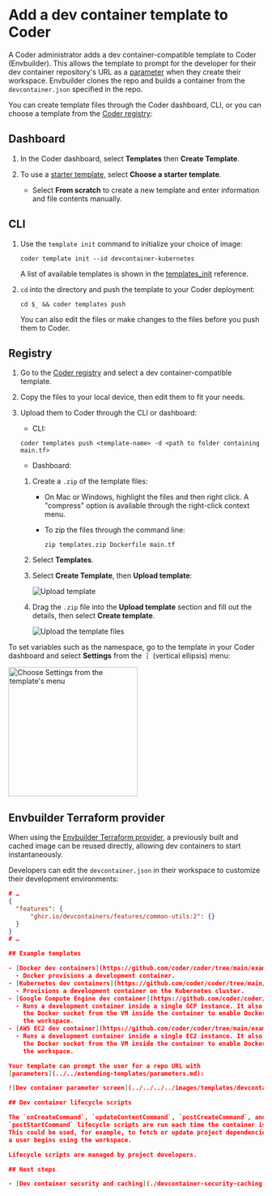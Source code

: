 # Add a dev container template to Coder

A Coder administrator adds a dev container-compatible template to Coder
(Envbuilder). This allows the template to prompt for the developer for their dev
container repository's URL as a
[parameter](../../extending-templates/parameters.md) when they create their
workspace. Envbuilder clones the repo and builds a container from the
`devcontainer.json` specified in the repo.

You can create template files through the Coder dashboard, CLI, or you can
choose a template from the
[Coder registry](https://registry.coder.com/templates):

<div class="tabs">

## Dashboard

1. In the Coder dashboard, select **Templates** then **Create Template**.
1. To use a
   [starter template](https://github.com/coder/coder/tree/main/examples/templates),
   select **Choose a starter template**.

   - Select **From scratch** to create a new template and enter information and
     file contents manually.

## CLI

1. Use the `template init` command to initialize your choice of image:

   ```shell
   coder template init --id devcontainer-kubernetes
   ```

   A list of available templates is shown in the
   [templates_init](../../../../reference/cli/templates.md) reference.

1. `cd` into the directory and push the template to your Coder deployment:

   ```shell
   cd $_ && coder templates push
   ```

   You can also edit the files or make changes to the files before you push them
   to Coder.

## Registry

1. Go to the
   [Coder registry](https://registry.coder.com/templates?tag=devcontainer) and
   select a dev container-compatible template.

1. Copy the files to your local device, then edit them to fit your needs.

1. Upload them to Coder through the CLI or dashboard:

   - CLI:

   ```shell
   coder templates push <template-name> -d <path to folder containing main.tf>
   ```

   - Dashboard:

   1. Create a `.zip` of the template files:

      - On Mac or Windows, highlight the files and then right click. A
        "compress" option is available through the right-click context menu.

      - To zip the files through the command line:

        ```shell
        zip templates.zip Dockerfile main.tf
        ```

   1. Select **Templates**.
   1. Select **Create Template**, then **Upload template**:

      ![Upload template](../../../../images/templates/upload-create-your-first-template.png)

   1. Drag the `.zip` file into the **Upload template** section and fill out the
      details, then select **Create template**.

      ![Upload the template files](../../../../images/templates/upload-create-template-form.png)

</div>

To set variables such as the namespace, go to the template in your Coder
dashboard and select **Settings** from the **⋮** (vertical ellipsis) menu:

<Image height="255px" src="../../../../images/templates/template-menu-settings.png" alt="Choose Settings from the template's menu" align="center" />

## Envbuilder Terraform provider

When using the
[Envbuilder Terraform provider](https://registry.terraform.io/providers/coder/envbuilder/latest/docs),
a previously built and cached image can be reused directly, allowing dev
containers to start instantaneously.

Developers can edit the `devcontainer.json` in their workspace to customize
their development environments:

```json
# …
{
  "features": {
      "ghcr.io/devcontainers/features/common-utils:2": {}
  }
}
# …

## Example templates

- [Docker dev containers](https://github.com/coder/coder/tree/main/examples/templates/devcontainer-docker)
  - Docker provisions a development container.
- [Kubernetes dev containers](https://github.com/coder/coder/tree/main/examples/templates/devcontainer-kubernetes)
  - Provisions a development container on the Kubernetes cluster.
- [Google Compute Engine dev container](https://github.com/coder/coder/tree/main/examples/templates/gcp-devcontainer)
  - Runs a development container inside a single GCP instance. It also mounts
    the Docker socket from the VM inside the container to enable Docker inside
    the workspace.
- [AWS EC2 dev container](https://github.com/coder/coder/tree/main/examples/templates/aws-devcontainer)
  - Runs a development container inside a single EC2 instance. It also mounts
    the Docker socket from the VM inside the container to enable Docker inside
    the workspace.

Your template can prompt the user for a repo URL with
[parameters](../../extending-templates/parameters.md):

![Dev container parameter screen](../../../../images/templates/devcontainers.png)

## Dev container lifecycle scripts

The `onCreateCommand`, `updateContentCommand`, `postCreateCommand`, and
`postStartCommand` lifecycle scripts are run each time the container is started.
This could be used, for example, to fetch or update project dependencies before
a user begins using the workspace.

Lifecycle scripts are managed by project developers.

## Next steps

- [Dev container security and caching](./devcontainer-security-caching.md)
```
